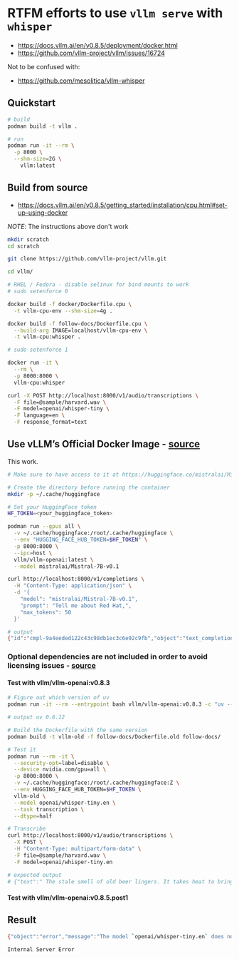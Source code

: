 # RTFM efforts to use `vllm serve` with `whisper`

- https://docs.vllm.ai/en/v0.8.5/deployment/docker.html
- https://github.com/vllm-project/vllm/issues/16724

Not to be confused with:

- https://github.com/mesolitica/vllm-whisper

## Quickstart

```sh
# build
podman build -t vllm .

# run
podman run -it --rm \
  -p 8000 \
  --shm-size=2G \
    vllm:latest
```

## Build from source

- <https://docs.vllm.ai/en/v0.8.5/getting_started/installation/cpu.html#set-up-using-docker>

*NOTE*: The instructions above don't work

```sh
mkdir scratch
cd scratch

git clone https://github.com/vllm-project/vllm.git

cd vllm/

# RHEL / Fedora - disable selinux for bind mounts to work
# sudo setenforce 0

docker build -f docker/Dockerfile.cpu \
  -t vllm-cpu-env --shm-size=4g .
```

```sh
docker build -f follow-docs/Dockerfile.cpu \
  --build-arg IMAGE=localhost/vllm-cpu-env \
  -t vllm-cpu:whisper .

# sudo setenforce 1

docker run -it \
  --rm \
  -p 8000:8000 \
  vllm-cpu:whisper
```

```sh
curl -X POST http://localhost:8000/v1/audio/transcriptions \
  -F file=@sample/harvard.wav \
  -F model=openai/whisper-tiny \
  -F language=en \
  -F response_format=text
```

## Use vLLM’s Official Docker Image - [source](https://docs.vllm.ai/en/latest/deployment/docker.html#deployment-docker-pre-built-image)

This work.

```bash
# Make sure to have access to it at https://huggingface.co/mistralai/Mistral-7B-v0.1.

# Create the directory before running the container
mkdir -p ~/.cache/huggingface

# Set your HuggingFace token
HF_TOKEN=<your_huggingface_token>

podman run --gpus all \
  -v ~/.cache/huggingface:/root/.cache/huggingface \
  --env "HUGGING_FACE_HUB_TOKEN=$HF_TOKEN" \
  -p 8000:8000 \
  --ipc=host \
  vllm/vllm-openai:latest \
  --model mistralai/Mistral-7B-v0.1
```

```bash
curl http://localhost:8000/v1/completions \
  -H "Content-Type: application/json" \
  -d '{
    "model": "mistralai/Mistral-7B-v0.1",
    "prompt": "Tell me about Red Hat,",
    "max_tokens": 50
  }'
```

```bash
# output
{"id":"cmpl-9a4eeded122c43c98db1ec3c6e92c9fb","object":"text_completion","created":1747090644,"model":"mistralai/Mistral-7B-v0.1","choices":[{"index":0,"text":" what they do and what sets them apart?\n\nRed Hat, the world’s leading provider of open source solutions, is making Linux and open source technologies the default choice for enterprises worldwide. Red Hat provides open source software which is pre-","logprobs":null,"finish_reason":"length","stop_reason":null,"prompt_logprobs":null}],"usage":{"prompt_tokens":7,"total_tokens":57,"completion_tokens":50,"prompt_tokens_details":null}}
```

### Optional dependencies are not included in order to avoid licensing issues - [source](https://docs.vllm.ai/en/latest/deployment/docker.html#use-vllm-s-official-docker-image)

#### Test with vllm/vllm-openai:v0.8.3

```bash
# Figure out which version of uv
podman run -it --rm --entrypoint bash vllm/vllm-openai:v0.8.3 -c "uv --version"

# output uv 0.6.12

# Build the Dockerfile with the same version
podman build -t vllm-old -f follow-docs/Dockerfile.old follow-docs/

# Test it
podman run --rm -it \
  --security-opt=label=disable \
  --device nvidia.com/gpu=all \
  -p 8000:8000 \
  -v ~/.cache/huggingface:/root/.cache/huggingface:Z \
  --env HUGGING_FACE_HUB_TOKEN=$HF_TOKEN \
  vllm-old \
  --model openai/whisper-tiny.en \
  --task transcription \
  --dtype=half

# Transcribe
curl http://localhost:8000/v1/audio/transcriptions \
  -X POST \
  -H "Content-Type: multipart/form-data" \
  -F file=@sample/harvard.wav \
  -F model=openai/whisper-tiny.en

# expected output
# {"text":" The stale smell of old beer lingers. It takes heat to bring out the odor. A cold dip restores health and zest. A salt pickle tastes fine with ham. Tacos al pastor are my favorite. A zestful food is the hot cross bun."}
```

#### Test with vllm/vllm-openai:v0.8.5.post1




## Result

```sh
{"object":"error","message":"The model `openai/whisper-tiny.en` does not exist.","type":"NotFoundError","param":null,"code":404}
```

```sh
Internal Server Error
```

